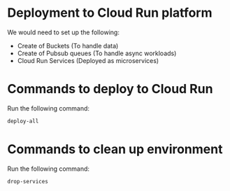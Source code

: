 # Deployment to Cloud Run platform

We would need to set up the following:

- Create of Buckets (To handle data)
- Create of Pubsub queues (To handle async workloads)
- Cloud Run Services (Deployed as microservices)

# Commands to deploy to Cloud Run

Run the following command:

```bash
deploy-all
```

# Commands to clean up environment

Run the following command:

```bash
drop-services
```